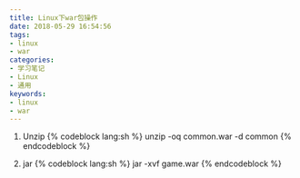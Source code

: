 ```yaml
---
title: Linux下war包操作
date: 2018-05-29 16:54:56
tags:
- linux
- war
categories:
- 学习笔记
- Linux
- 通用
keywords:
- linux
- war
---
```

1. Unzip
{% codeblock lang:sh %}
unzip -oq common.war -d common
{% endcodeblock %}

1. jar
{% codeblock lang:sh %}
jar -xvf game.war
{% endcodeblock %}